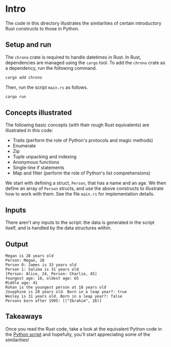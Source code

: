 # Intro

The code in this directory illustrates the similarities of certain introductory Rust constructs to those in Python.

## Setup and run

The `chrono` crate is required to handle datetimes in Rust. In Rust, dependencies are managed using the `cargo` tool. To add the `chrono` crate as a dependency, run the following command.

```bash
cargo add chrono
```

Then, run the script `main.rs` as follows.

```bash
cargo run
```

## Concepts illustrated

The following basic concepts (with their rough Rust equivalents) are illustrated in this code:

- Traits (perform the role of Python's protocols and magic methods)
- Enumerate
- Zip
- Tuple unpacking and indexing
- Anonymous functions
- Single-line if statements
- Map and filter (perform the role of Python's list comprehensions)

We start with defining a struct, `Person`, that has a name and an age. We then define an array of `Person` structs, and use the above constructs to illustrate how to work with them. See the file `main.rs` for implementation details.

## Inputs

There aren't any inputs to the script: the data is generated in the script itself, and is handled by the data structures within.

## Output

```console
Megan is 28 years old
Person: Megan, 28
Person 0: James is 33 years old
Person 1: Salima is 31 years old
[Person: Alice, 24, Person: Charlie, 45]
Youngest age: 18, oldest age: 65
Middle age: 41
Rohan is the youngest person at 18 years old
Josephine is 20 years old. Born in a leap year?: true
Wesley is 31 years old. Born in a leap year?: false
Persons born after 1995: [("Ibrahim", 26)]
```

## Takeaways

Once you read the Rust code, take a look at the equivalent Python code in the [Python script](../../python/intro/main.py) and hopefully, you'll start appreciating some of the similarities!
